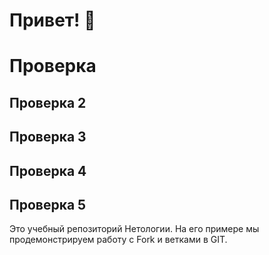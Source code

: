 # Привет! 👋

# Проверка
## Проверка 2
## Проверка 3
## Проверка 4
## Проверка 5
Это учебный репозиторий Нетологии. На его примере мы продемонстрируем работу с Fork и ветками в GIT. 